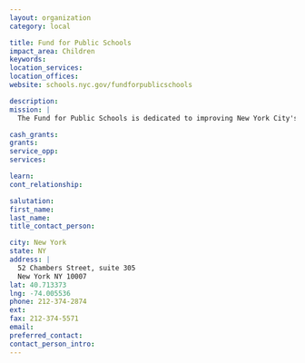 ```yaml
---
layout: organization
category: local

title: Fund for Public Schools
impact_area: Children
keywords: 
location_services: 
location_offices: 
website: schools.nyc.gov/fundforpublicschools

description: 
mission: |
  The Fund for Public Schools is dedicated to improving New York City's public schools by attracting private investment in school reform and encouraging greater involvement by all New Yorkers in the education of our children.

cash_grants: 
grants: 
service_opp: 
services: 

learn: 
cont_relationship: 

salutation: 
first_name: 
last_name: 
title_contact_person: 

city: New York
state: NY
address: |
  52 Chambers Street, suite 305    
  New York NY 10007
lat: 40.713373
lng: -74.005536
phone: 212-374-2874
ext: 
fax: 212-374-5571
email: 
preferred_contact: 
contact_person_intro: 
---
```

